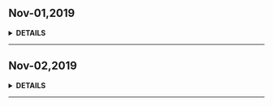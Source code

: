 ## Nov-01,2019

<details><summary><b>DETAILS</b></summary>
<p>

</p>
</details>

---

## Nov-02,2019

<details><summary><b>DETAILS</b></summary>
<p>

</p>
</details>

---
